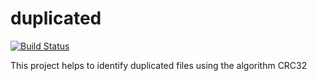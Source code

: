 # duplicated

[![Build Status](https://travis-ci.com/dieegorenan/duplicated.svg?branch=master)](https://travis-ci.com/dieegorenan/duplicated)

This project helps to identify duplicated files using the algorithm CRC32
